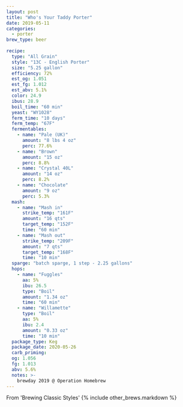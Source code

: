 ```yaml
---
layout: post
title: "Who's Your Taddy Porter"
date: 2019-05-11
categories:
  - porter
brew_type: beer
  
recipe:
  type: "All Grain"
  style: "13C - English Porter"
  size: "5.25 gallon"
  efficiency: 72%
  est_og: 1.051
  est_fg: 1.012
  est_abv: 5.1%
  color: 24.9
  ibus: 28.9
  boil_time: "60 min"
  yeast: "WY1028"
  ferm_time: "10 days"
  ferm_temp: "67F"
  fermentables: 
    - name: "Pale (UK)"
      amount: "8 lbs 4 oz"
      perc: 77.6%
    - name: "Brown"
      amount: "15 oz"
      perc: 8.8%
    - name: "Crystal 40L"
      amount: "14 oz"
      perc: 8.2%
    - name: "Chocolate"
      amount: "9 oz"
      perc: 5.3%
  mash: 
    - name: "Mash in"
      strike_temp: "161F"
      amount: "16 qts"
      target_temp: "152F"
      time: "60 min"
    - name: "Mash out"
      strike_temp: "209F"
      amount: "7 qts"
      target_temp: "168F"
      time: "10 min"
  sparge: "batch sparge, 1 step - 2.25 gallons"
  hops:
    - name: "Fuggles"
      aa: 5%
      ibu: 26.5
      type: "Boil"
      amount: "1.34 oz"
      time: "60 min"
    - name: "Willamette"
      type: "Boil"
      aa: 5%
      ibu: 2.4
      amount: "0.33 oz"
      time: "10 min"
  package_type: Keg
  package_date: 2020-05-26
  carb_priming: 
  og: 1.056
  fg: 1.013
  abv: 5.6%
  notes: >-
    brewday 2019 @ Operation Homebrew
---
```

From 'Brewing Classic Styles'
{% include other_brews.markdown %}

